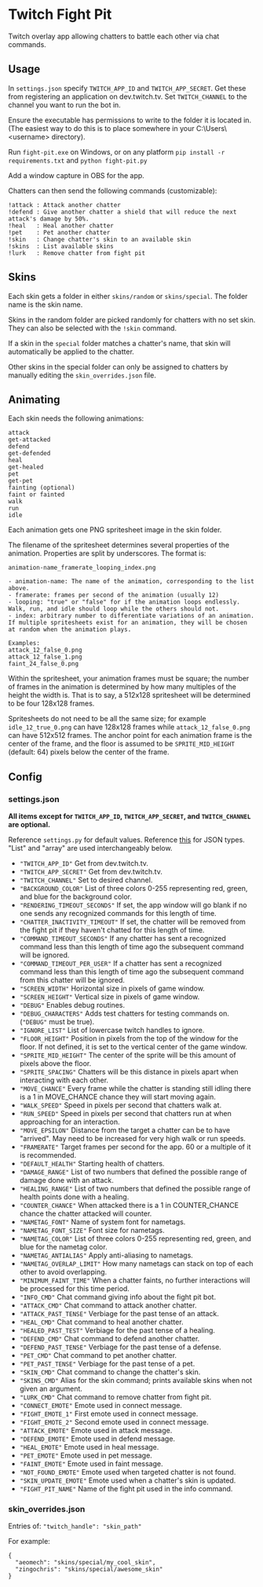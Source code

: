 # Twitch Fight Pit

Twitch overlay app allowing chatters to battle each other via chat commands.

## Usage

In `settings.json` specify `TWITCH_APP_ID` and `TWITCH_APP_SECRET`. Get these from registering an application on dev.twitch.tv. Set `TWITCH_CHANNEL` to the channel you want to run the bot in.

Ensure the executable has permissions to write to the folder it is located in. (The easiest way to do this is to place somewhere in your C:\Users\\<username\> directory).

Run `fight-pit.exe` on Windows, or on any platform `pip install -r requirements.txt` and `python fight-pit.py`

Add a window capture in OBS for the app.

Chatters can then send the following commands (customizable):
```
!attack : Attack another chatter
!defend : Give another chatter a shield that will reduce the next attack's damage by 50%.
!heal   : Heal another chatter
!pet    : Pet another chatter
!skin   : Change chatter's skin to an available skin
!skins  : List available skins
!lurk   : Remove chatter from fight pit
```

## Skins

Each skin gets a folder in either `skins/random` or `skins/special`. The folder name is the skin name.

Skins in the random folder are picked randomly for chatters with no set skin. They can also be selected with the `!skin` command.

If a skin in the `special` folder matches a chatter's name, that skin will automatically be applied to the chatter.

Other skins in the special folder can only be assigned to chatters by manually editing the `skin_overrides.json` file.

## Animating

Each skin needs the following animations:
```
attack
get-attacked
defend
get-defended
heal
get-healed
pet
get-pet
fainting (optional)
faint or fainted
walk
run
idle
```
Each animation gets one PNG spritesheet image in the skin folder.

The filename of the spritesheet determines several properties of the animation. Properties are split by underscores. The format is:
```
animation-name_framerate_looping_index.png

- animation-name: The name of the animation, corresponding to the list above.
- framerate: frames per second of the animation (usually 12)
- looping: "true" or "false" for if the animation loops endlessly. Walk, run, and idle should loop while the others should not.
- index: arbitrary number to differentiate variations of an animation. If multiple spritesheets exist for an animation, they will be chosen at random when the animation plays.

Examples:
attack_12_false_0.png
attack_12_false_1.png
faint_24_false_0.png
```

Within the spritesheet, your animation frames must be square; the number of frames in the animation is determined by how many multiples of the height the width is. That is to say, a 512x128 spritesheet will be determined to be four 128x128 frames.

Spritesheets do not need to be all the same size; for example `idle_12_true_0.png` can have 128x128 frames while `attack_12_false_0.png` can have 512x512 frames. The anchor point for each animation frame is the center of the frame, and the floor is assumed to be `SPRITE_MID_HEIGHT` (default: 64) pixels below the center of the frame.

## Config

### settings.json

**All items except for `TWITCH_APP_ID`, `TWITCH_APP_SECRET`, and `TWITCH_CHANNEL` are optional.**

Reference `settings.py` for default values. Reference [this](https://www.w3schools.com/js/js_json_datatypes.asp) for JSON types. "List" and "array" are used interchangeably below.

- `"TWITCH_APP_ID"` Get from dev.twitch.tv.
- `"TWITCH_APP_SECRET"` Get from dev.twitch.tv.
- `"TWITCH_CHANNEL"` Set to desired channel.
- `"BACKGROUND_COLOR"` List of three colors 0-255 representing red, green, and blue for the background color.
- `"RENDERING_TIMEOUT_SECONDS"` If set, the app window will go blank if no one sends any recognized commands for this length of time.
- `"CHATTER_INACTIVITY_TIMEOUT"` If set, the chatter will be removed from the fight pit if they haven't chatted for this length of time.
- `"COMMAND_TIMEOUT_SECONDS"` If any chatter has sent a recognized command less than this length of time ago the subsequent command will be ignored.
- `"COMMAND_TIMEOUT_PER_USER"` If a chatter has sent a recognized command less than this length of time ago the subsequent command from this chatter will be ignored.
- `"SCREEN_WIDTH"` Horizontal size in pixels of game window.
- `"SCREEN_HEIGHT"` Vertical size in pixels of game window.
- `"DEBUG"` Enables debug routines.
- `"DEBUG_CHARACTERS"` Adds test chatters for testing commands on. (`"DEBUG"` must be true).
- `"IGNORE_LIST"` List of lowercase twitch handles to ignore.
- `"FLOOR_HEIGHT"` Position in pixels from the top of the window for the floor. If not defined, it is set to the vertical center of the game window.
- `"SPRITE_MID_HEIGHT"` The center of the sprite will be this amount of pixels above the floor.
- `"SPRITE_SPACING"` Chatters will be this distance in pixels apart when interacting with each other.
- `"MOVE_CHANCE"` Every frame while the chatter is standing still idling there is a 1 in MOVE_CHANCE chance they will start moving again.
- `"WALK_SPEED"` Speed in pixels per second that chatters walk at.
- `"RUN_SPEED"` Speed in pixels per second that chatters run at when approaching for an interaction.
- `"MOVE_EPSILON"` Distance from the target a chatter can be to have "arrived". May need to be increased for very high walk or run speeds.
- `"FRAMERATE"` Target frames per second for the app. 60 or a multiple of it is recommended.
- `"DEFAULT_HEALTH"` Starting health of chatters.
- `"DAMAGE_RANGE"` List of two numbers that defined the possible range of damage done with an attack.
- `"HEALING_RANGE"` List of two numbers that defined the possible range of health points done with a healing.
- `"COUNTER_CHANCE"` When attacked there is a 1 in COUNTER_CHANCE chance the chatter attacked will counter.
- `"NAMETAG_FONT"` Name of system font for nametags.
- `"NAMETAG_FONT_SIZE"` Font size for nametags.
- `"NAMETAG_COLOR"` List of three colors 0-255 representing red, green, and blue for the nametag color.
- `"NAMETAG_ANTIALIAS"` Apply anti-aliasing to nametags.
- `"NAMETAG_OVERLAP_LIMIT"` How many nametags can stack on top of each other to avoid overlapping.
- `"MINIMUM_FAINT_TIME"` When a chatter faints, no further interactions will be processed for this time period.
- `"INFO_CMD"` Chat command giving info about the fight pit bot.
- `"ATTACK_CMD"` Chat command to attack another chatter.
- `"ATTACK_PAST_TENSE"` Verbiage for the past tense of an attack.
- `"HEAL_CMD"` Chat command to heal another chatter.
- `"HEALED_PAST_TEST"` Verbiage for the past tense of a healing.
- `"DEFEND_CMD"` Chat command to defend another chatter.
- `"DEFEND_PAST_TENSE"` Verbiage for the past tense of a defense.
- `"PET_CMD"` Chat command to pet another chatter.
- `"PET_PAST_TENSE"` Verbiage for the past tense of a pet.
- `"SKIN_CMD"` Chat command to change the chatter's skin.
- `"SKINS_CMD"` Alias for the skin command; prints available skins when not given an argument.
- `"LURK_CMD"` Chat command to remove chatter from fight pit.
- `"CONNECT_EMOTE"` Emote used in connect message.
- `"FIGHT_EMOTE_1"` First emote used in connect message.
- `"FIGHT_EMOTE_2"` Second emote used in connect message.
- `"ATTACK_EMOTE"` Emote used in attack message.
- `"DEFEND_EMOTE"` Emote used in defend message.
- `"HEAL_EMOTE"` Emote used in heal message.
- `"PET_EMOTE"` Emote used in pet message.
- `"FAINT_EMOTE"` Emote used in faint message.
- `"NOT_FOUND_EMOTE"` Emote used when targeted chatter is not found.
- `"SKIN_UPDATE_EMOTE"` Emote used when a chatter's skin is updated.
- `"FIGHT_PIT_NAME"` Name of the fight pit used in the info command.

### skin_overrides.json

Entries of: `"twitch_handle": "skin_path"`

For example:
```
{
  "aeomech": "skins/special/my_cool_skin",
  "zingochris": "skins/special/awesome_skin"
}
```